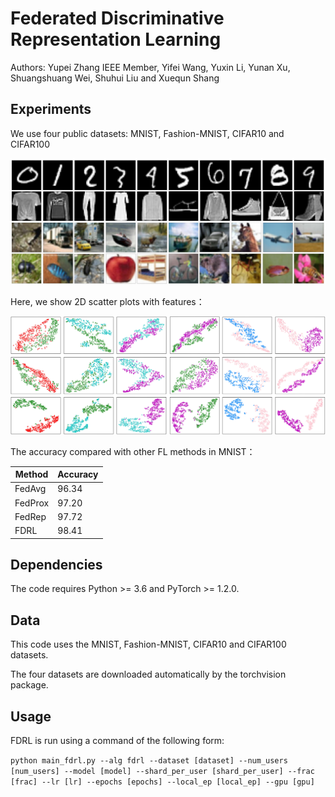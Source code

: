 # Federated Discriminative Representation Learning

Authors: Yupei Zhang IEEE Member, Yifei Wang, Yuxin Li, Yunan Xu, Shuangshuang Wei, Shuhui Liu and Xuequn Shang

## Experiments

We use four public datasets: MNIST, Fashion-MNIST, CIFAR10 and CIFAR100

<img width="600px" src="https://github.com/ypzhaang/FDRL/blob/main/figure/dataset.jpg">

Here, we show 2D scatter plots with features：

<img width="600px" src="https://github.com/ypzhaang/FDRL/blob/main/figure/scatter.jpg">

The accuracy compared with other FL methods in MNIST：

|  Method   | Accuracy   |
|  ----  | ----  |
| FedAvg  | 96.34 |
| FedProx  | 97.20 |
| FedRep  | 97.72 |
| FDRL  | 98.41 |

## Dependencies

The code requires Python >= 3.6 and PyTorch >= 1.2.0. 

## Data

This code uses the MNIST, Fashion-MNIST, CIFAR10 and CIFAR100 datasets.

The four datasets are downloaded automatically by the torchvision package. 

## Usage

FDRL is run using a command of the following form:

`python main_fdrl.py --alg fdrl --dataset [dataset] --num_users [num_users] --model [model] --shard_per_user [shard_per_user] --frac [frac] --lr [lr] --epochs [epochs] --local_ep [local_ep] --gpu [gpu]`

